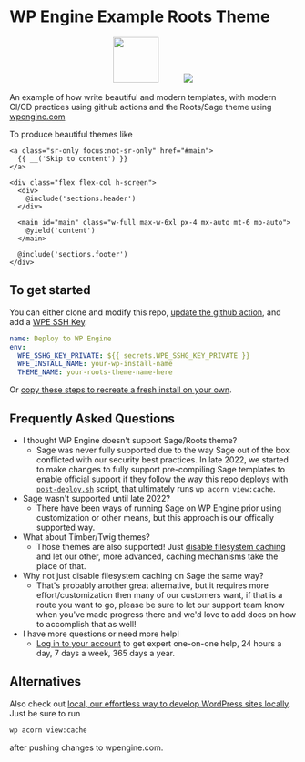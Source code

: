 # WP Engine Example Roots Theme

<p align="center">
<img src="https://wpengine.com/wp-content/uploads/2020/08/WPE-LOGO-H-Default@3x.png" height="80px" style="padding-right: 40px;">
<img src="https://camo.githubusercontent.com/5f0b97ec47b3b185d642826e44b3750209c464c90e610372f55e5356e639c6c0/68747470733a2f2f63646e2e726f6f74732e696f2f6170702f75706c6f6164732f6c6f676f2d736167652e737667">
</p>

An example of how write beautiful and modern templates, with modern CI/CD practices using github actions and the Roots/Sage theme using [wpengine.com](https://wpengine.com)

To produce beautiful themes like
```blade
<a class="sr-only focus:not-sr-only" href="#main">
  {{ __('Skip to content') }}
</a>

<div class="flex flex-col h-screen">
  <div>
    @include('sections.header')
  </div>

  <main id="main" class="w-full max-w-6xl px-4 mx-auto mt-6 mb-auto">
    @yield('content')
  </main>

  @include('sections.footer')
</div>
```

## To get started
You can either clone and modify this repo, [update the github action](https://github.com/jreasoner-wpe/wpe-example-roots-theme/blob/main/.github/workflows/action.yml#L1-L5), and add a [WPE SSH Key](https://wpengine.com/support/github-action-deploy/#Setup_Instructions).
```yml
name: Deploy to WP Engine
env:
  WPE_SSHG_KEY_PRIVATE: ${{ secrets.WPE_SSHG_KEY_PRIVATE }}
  WPE_INSTALL_NAME: your-wp-install-name
  THEME_NAME: your-roots-theme-name-here
```

Or [copy these steps to recreate a fresh install on your own](docs/fresh.md).

## Frequently Asked Questions
- I thought WP Engine doesn't support Sage/Roots theme?
  - Sage was never fully supported due to the way Sage out of the box conflicted with our security best practices. In late 2022, we started to make changes to fully support pre-compiling Sage templates to enable official support if they follow the way this repo deploys with [`post-deploy.sh`](https://github.com/jreasoner-wpe/wpe-example-roots-theme/blob/main/post-deploy.sh) script, that ultimately runs `wp acorn view:cache`.
- Sage wasn't supported until late 2022?
  - There have been ways of running Sage on WP Engine prior using customization or other means, but this approach is our offically supported way.
- What about Timber/Twig themes?
  - Those themes are also supported! Just [disable filesystem caching](https://timber.github.io/docs/guides/hosts-servers/#wordpress-vip) and let our other, more advanced, caching mechanisms take the place of that.
- Why not just disable filesystem caching on Sage the same way?
  - That's probably another great alternative, but it requires more effort/customization then many of our customers want, if that is a route you want to go, please be sure to let our support team know when you've made progress there and we'd love to add docs on how to accomplish that as well!
- I have more questions or need more help!
  - [Log in to your account](https://my.wpengine.com) to get expert one-on-one help, 24 hours a day, 7 days a week, 365 days a year.

## Alternatives

Also check out [local, our effortless way to develop WordPress sites locally](https://localwp.com/). Just be sure to run
```bash
wp acorn view:cache
```
after pushing changes to wpengine.com.
